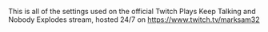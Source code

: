 This is all of the settings used on the official Twitch Plays Keep Talking and Nobody Explodes stream, hosted 24/7 on https://www.twitch.tv/marksam32